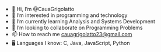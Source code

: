 - 👋 Hi, I’m @CauaGrigolatto
- 👀 I’m interested in programming and technology
- 🌱 I’m currently learning Analysis and Systems Development
- 💞️ I’m looking to collaborate on Programming Problems
- 📫 How to reach me cauagrigolatto23@gmail.com
- 🖥️ Languages I know: C, Java, JavaScript, Python

<!---
CauaGrigolatto/CauaGrigolatto is a ✨ special ✨ repository because its `README.md` (this file) appears on your GitHub profile.
You can click the Preview link to take a look at your changes.
--->
